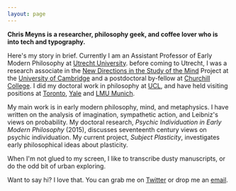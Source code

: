 ```yaml
---
layout: page
---
```


**Chris Meyns is a researcher, philosophy geek, and coffee lover who is into tech and typography.**

Here's my story in brief. Currently I am an Assistant Professor of Early Modern Philosophy at [Utrecht University](http://www.uu.nl/en). before coming to Utrecht, I was a research associate in the [New Directions in the Study of the Mind](http://www.newdirectionsproject.com) Project at the [University of Cambridge](http://phil.cam.ac.uk/) and a postdoctoral by-fellow at [Churchill College](https://www.chu.cam.ac.uk/). I did my doctoral work in philosophy at [UCL](https://www.ucl.ac.uk/philosophy), and have held visiting positions at [Toronto](http://www.philosophy.utoronto.ca), [Yale](http://philosophy.yale.edu/) and [LMU Munich](http://www.en.uni-muenchen.de/about_lmu_alt/academics/faculties/fak_10_philo/index.html).

My main work is in early modern philosophy, mind, and metaphysics. I have written on the analysis of imagination, sympathetic action, and Leibniz's views on probability. My doctoral research, _Psychic Individuation in Early Modern Philosophy_ (2015), discusses seventeenth century views on psychic individuation. My current project, _Subject Plasticity_, investigates early philosophical ideas about plasticity.

When I'm not glued to my screen, I like to transcribe dusty manuscripts, or do the odd bit of urban exploring.

Want to say hi? I love that. You can grab me on [Twitter](http://www.twitter.com/csmeyns) or drop me an [email](mailto:c.s.meyns@gmail.com).
